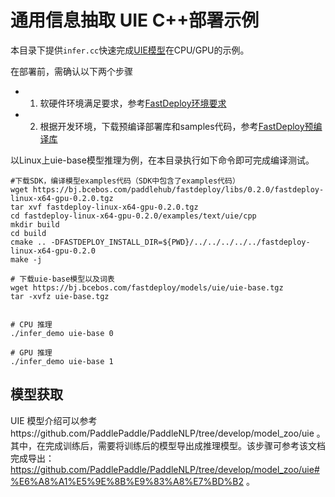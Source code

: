 # 通用信息抽取 UIE C++部署示例

本目录下提供`infer.cc`快速完成[UIE模型](https://github.com/PaddlePaddle/PaddleNLP/tree/develop/model_zoo/uie)在CPU/GPU的示例。

在部署前，需确认以下两个步骤

- 1. 软硬件环境满足要求，参考[FastDeploy环境要求](../../../../docs/quick_start/requirements.md)
- 2. 根据开发环境，下载预编译部署库和samples代码，参考[FastDeploy预编译库](../../../../docs/compile/prebuilt_libraries.md)

以Linux上uie-base模型推理为例，在本目录执行如下命令即可完成编译测试。

```
#下载SDK，编译模型examples代码（SDK中包含了examples代码）
wget https://bj.bcebos.com/paddlehub/fastdeploy/libs/0.2.0/fastdeploy-linux-x64-gpu-0.2.0.tgz
tar xvf fastdeploy-linux-x64-gpu-0.2.0.tgz
cd fastdeploy-linux-x64-gpu-0.2.0/examples/text/uie/cpp
mkdir build
cd build
cmake .. -DFASTDEPLOY_INSTALL_DIR=${PWD}/../../../../../fastdeploy-linux-x64-gpu-0.2.0
make -j

# 下载uie-base模型以及词表
wget https://bj.bcebos.com/fastdeploy/models/uie/uie-base.tgz
tar -xvfz uie-base.tgz


# CPU 推理
./infer_demo uie-base 0

# GPU 推理
./infer_demo uie-base 1
```

## 模型获取
UIE 模型介绍可以参考https://github.com/PaddlePaddle/PaddleNLP/tree/develop/model_zoo/uie 。其中，在完成训练后，需要将训练后的模型导出成推理模型。该步骤可参考该文档完成导出：https://github.com/PaddlePaddle/PaddleNLP/tree/develop/model_zoo/uie#%E6%A8%A1%E5%9E%8B%E9%83%A8%E7%BD%B2 。

